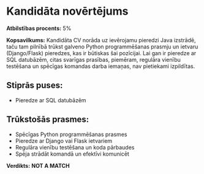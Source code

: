 # Kandidāta novērtējums

**Atbilstības procents:** 5%

**Kopsavilkums:** Kandidāta CV norāda uz ievērojamu pieredzi Java izstrādē, taču tam pilnībā trūkst galveno Python programmēšanas prasmju un ietvaru (Django/Flask) pieredzes, kas ir būtiskas šai pozīcijai. Lai gan ir pieredze ar SQL datubāzēm, citas svarīgas prasības, piemēram, regulāra vienību testēšana un spēcīgas komandas darba iemaņas, nav pietiekami izpildītas.

## Stiprās puses:
- Pieredze ar SQL datubāzēm

## Trūkstošās prasmes:
- Spēcīgas Python programmēšanas prasmes
- Pieredze ar Django vai Flask ietvariem
- Regulāra vienību testēšana un koda pārbaudes
- Spēja strādāt komandā un efektīvi komunicēt

**Verdikts:** **NOT A MATCH**
